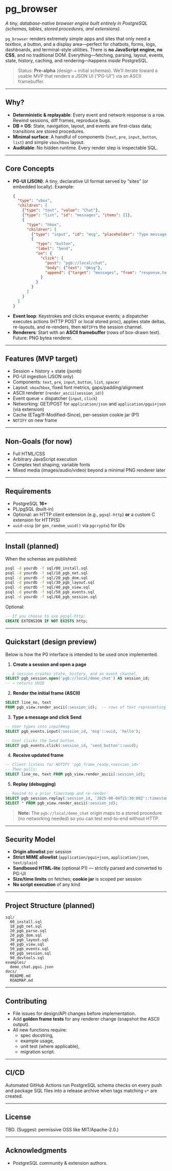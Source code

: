 # pg_browser

*A tiny, database-native browser engine built entirely in PostgreSQL (schemas, tables, stored procedures, and extensions).*

`pg_browser` renders extremely simple apps and sites that only need a textbox, a button, and a display area—perfect for chatbots, forms, logs, dashboards, and terminal-style utilities. There is **no JavaScript engine, no CSS**, and no traditional DOM. Everything—fetching, parsing, layout, events, state, history, caching, and rendering—happens *inside* PostgreSQL.

> Status: **Pre-alpha** (design + initial schemas). We’ll iterate toward a usable MVP that renders a JSON UI (“PG-UI”) via an ASCII framebuffer.

---

## Why?

- **Deterministic & replayable**: Every event and network response is a row. Rewind sessions, diff frames, reproduce bugs.
- **DB = OS**: State, navigation, layout, and events are first-class data; transitions are stored procedures.
- **Minimal surface**: A handful of components (`text`, `pre`, `input`, `button`, `list`) and simple `vbox`/`hbox` layout.
- **Auditable**: No hidden runtime. Every render step is inspectable SQL.

---

## Core Concepts

- **PG-UI (JSON)**: A tiny, declarative UI format served by “sites” (or embedded locally). Example:
  ```json
  {
    "type": "vbox",
    "children": [
      {"type": "text", "value": "Chat"},
      {"type": "list", "id": "messages", "items": []},
      {
        "type": "hbox",
        "children": [
          {"type": "input", "id": "msg", "placeholder": "Type message…"},
          {
            "type": "button",
            "label": "Send",
            "on": {
              "click": {
                "post": "pgb://local/chat",
                "body": {"text": "@msg"},
                "append": {"target": "messages", "from": "response.text"}
              }
            }
          }
        ]
      }
    ]
  }
  ```
- **Event loop**: Keystrokes and clicks enqueue events; a dispatcher executes actions (HTTP POST or local stored proc), applies state deltas, re-layouts, and re-renders, then `NOTIFY`s the session channel.
- **Renderers**: Start with an **ASCII framebuffer** (rows of box-drawn text). Future: PNG bytea renderer.

---

## Features (MVP target)

- Session + history + state (jsonb)
- PG-UI ingestion (JSON only)
- Components: `text`, `pre`, `input`, `button`, `list`, `spacer`
- Layout: `vbox`/`hbox`, fixed font metrics, gaps/padding/alignment
- ASCII renderer (`render_ascii(session_id)`)
- Event queue + dispatcher (`input`, `click`)
- Networking: GET/POST for `application/json` and `application/pgui+json` (via extension)
- Cache (ETag/If-Modified-Since), per-session cookie jar (P1)
- `NOTIFY` on new frame

---

## Non-Goals (for now)

- Full HTML/CSS
- Arbitrary JavaScript execution
- Complex text shaping; variable fonts
- Mixed media (images/audio/video) beyond a minimal PNG renderer later

---

## Requirements

- PostgreSQL **16+**
- PL/pgSQL (built-in)
- Optional: an HTTP client extension (e.g., `pgsql-http`) **or** a custom C extension for HTTP(S)
- `uuid-ossp` (or `gen_random_uuid()` via `pgcrypto`) for IDs

---

## Install (planned)

When the schemas are published:

```bash
psql -d yourdb -f sql/00_install.sql
psql -d yourdb -f sql/10_pgb_net.sql
psql -d yourdb -f sql/20_pgb_dom.sql
psql -d yourdb -f sql/30_pgb_layout.sql
psql -d yourdb -f sql/40_pgb_view.sql
psql -d yourdb -f sql/50_pgb_events.sql
psql -d yourdb -f sql/60_pgb_session.sql
```

Optional:

```sql
-- If you choose to use pgsql-http:
CREATE EXTENSION IF NOT EXISTS http;
```

---

## Quickstart (design preview)

Below is how the P0 interface is intended to be used once implemented.

1) **Create a session and open a page**

```sql
-- A session creates state, history, and an event channel.
SELECT pgb_session.open('pgb://local/demo_chat') AS session_id;
-- → returns UUID
```

2) **Render the initial frame (ASCII)**

```sql
SELECT line_no, text
FROM pgb_view.render_ascii(:session_id);  -- rows of text representing the UI
```

3) **Type a message and click Send**

```sql
-- User types into input#msg
SELECT pgb_events.input(:session_id, 'msg'::uuid, 'hello');

-- User clicks the Send button
SELECT pgb_events.click(:session_id, 'send_button'::uuid);
```

4) **Receive updated frame**

```sql
-- Client listens for NOTIFY 'pgb_frame_ready,<session_id>'
-- Then pulls:
SELECT line_no, text FROM pgb_view.render_ascii(:session_id);
```

5) **Replay (debugging)**

```sql
-- Rewind to a prior timestamp and re-render:
SELECT pgb_session.replay(:session_id, '2025-08-04T15:30:00Z'::timestamptz);
SELECT * FROM pgb_view.render_ascii(:session_id);
```

> **Note:** The `pgb://local/demo_chat` origin maps to a stored procedure (no networking needed) so you can test end-to-end without HTTP.

---

## Security Model

- **Origin allowlist** per session
- **Strict MIME allowlist** (`application/pgui+json`, `application/json`, `text/plain`)
- **Sandboxed HTML-lite** (optional P1) — strictly parsed and converted to PG-UI
- **Size/time limits** on fetches; **cookie jar** is scoped per session
- **No script execution** of any kind

---

## Project Structure (planned)

```
sql/
  00_install.sql
  10_pgb_net.sql
  20_pgb_parse.sql
  20_pgb_dom.sql
  30_pgb_layout.sql
  40_pgb_view.sql
  50_pgb_events.sql
  60_pgb_session.sql
  90_devtools.sql
examples/
  demo_chat.pgui.json
docs/
  README.md
  ROADMAP.md
```

---

## Contributing

- File issues for design/API changes before implementation.
- Add **golden frame tests** for any renderer change (snapshot the ASCII output).
- All new functions require:
  - spec docstring,
  - example usage,
  - unit test (where applicable),
  - migration script.

---

## CI/CD

Automated GitHub Actions run PostgreSQL schema checks on every push and package
SQL files into a release archive when tags matching `v*` are created.

---

## License

TBD. (Suggest: permissive OSS like MIT/Apache-2.0.)

---

## Acknowledgments

- PostgreSQL community & extension authors.

